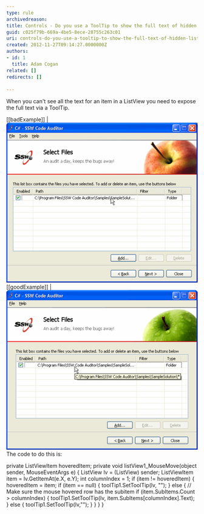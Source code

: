 ```yaml
---
type: rule
archivedreason: 
title: Controls - Do you use a ToolTip to show the full text of hidden ListView data?
guid: c025f79b-669a-4be5-8ece-28755c263c01
uri: controls-do-you-use-a-tooltip-to-show-the-full-text-of-hidden-listview-data
created: 2012-11-27T09:14:27.0000000Z
authors:
- id: 1
  title: Adam Cogan
related: []
redirects: []

---
```


When you can't see all the text for an item in a ListView you need to expose the full text via a ToolTip.

<!--endintro-->

[[badExample]]
| ![Users can't see all the text and the ListView doesn't use a Tooltip](../../assets/ListViewWithoutToolTip.gif)
[[goodExample]]
| ![Users can't see all the text, but the ListView shows all the text via a Tooltip](../../assets/ListViewWithToolTip.gif)
The code to do this is:

private ListViewItem hoveredItem;
 private void listView1\_MouseMove(object sender, MouseEventArgs e)
 { 
 ListView lv = (ListView) sender; 
 ListViewItem item = lv.GetItemAt(e.X, e.Y);
 int columnIndex = 1;
 if (item != hoveredItem)
 { 
 hoveredItem = item; 
 if (item == null) 
 { 
 toolTip1.SetToolTip(lv, ""); 
 } 
 else 
 { 
 // Make sure the mouse hovered row has the subitem 
 if (item.SubItems.Count > columnIndex)
 { 
 toolTip1.SetToolTip(lv, item.SubItems[columnIndex].Text);
 } 
 else 
 { 
 toolTip1.SetToolTip(lv,""); 
 } 
 } 
 } 
 }

